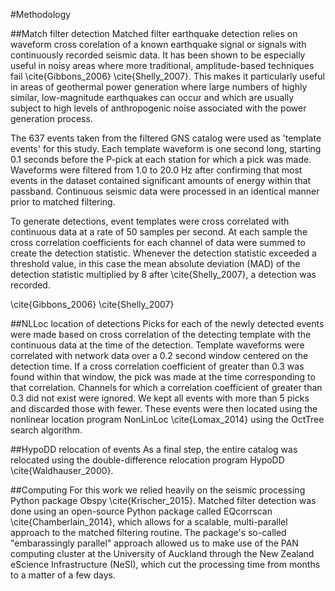 #Methodology

##Match filter detection
Matched filter earthquake detection relies on waveform cross corelation of a known earthquake signal or signals with continuously recorded seismic data. It has been shown to be especially useful in noisy areas where more traditional, amplitude-based techniques fail \cite{Gibbons_2006} \cite{Shelly_2007}. This makes it particularly useful in areas of geothermal power generation where large numbers of highly similar, low-magnitude earthquakes can occur and which are usually subject to high levels of anthropogenic noise associated with the power generation process.

The 637 events taken from the filtered GNS catalog were used as 'template events' for this study. Each template waveform is one second long, starting 0.1 seconds before the P-pick at each station for which a pick was made. Waveforms were filtered from 1.0 to 20.0 Hz after confirming that most events in the dataset contained significant amounts of energy within that passband. Continuous seismic data were processed in an identical manner prior to matched filtering.

To generate detections, event templates were cross correlated with continuous data at a rate of 50 samples per second. At each sample the cross correlation coefficients for each channel of data were summed to create the detection statistic. Whenever the detection statistic exceeded a threshold value, in this case the mean absolute deviation (MAD) of the detection statistic multiplied by 8 after \cite{Shelly_2007}, a detection was recorded.

\cite{Gibbons_2006}
\cite{Shelly_2007}

##NLLoc location of detections
Picks for each of the newly detected events were made based on cross correlation of the detecting template with the continuous data at the time of the detection. Template waveforms were correlated with network data over a 0.2 second window centered on the detection time. If a cross correlation coefficient of greater than 0.3 was found within that window, the pick was made at the time corresponding to that correlation. Channels for which a correlation coefficient of greater than 0.3 did not exist were ignored. We kept all events with more than 5 picks and discarded those with fewer. These events were then located using the nonlinear location program NonLinLoc \cite{Lomax_2014} using the OctTree search algorithm.

##HypoDD relocation of events
As a final step, the entire catalog was relocated using the double-difference relocation program HypoDD \cite{Waldhauser_2000}.

##Computing
For this work we relied heavily on the seismic processing Python package Obspy \cite{Krischer_2015}. Matched filter detection was done using an open-source Python package called EQcorrscan \cite{Chamberlain_2014}, which allows for a scalable, multi-parallel approach to the matched filtering routine. The package's so-called "embarassingly parallel" approach allowed us to make use of the PAN computing cluster at the University of Auckland through the New Zealand eScience Infrastructure (NeSI), which cut the processing time from months to a matter of a few days.
